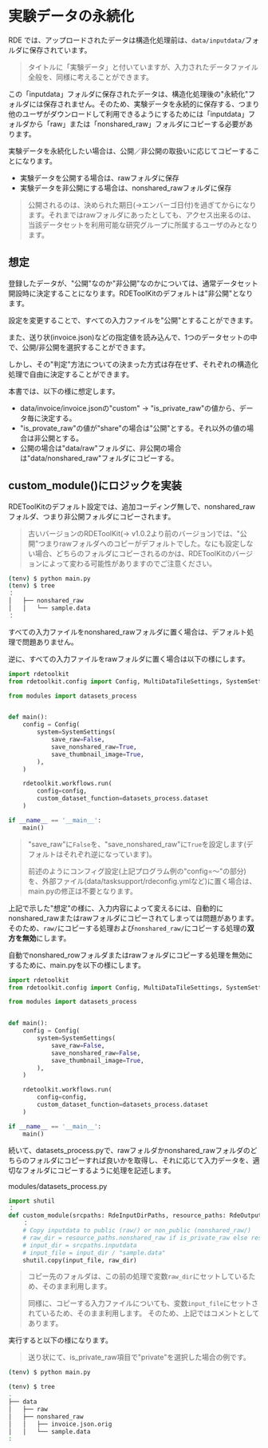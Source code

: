 <div class="page" />

# 実験データの永続化

RDE では、アップロードされたデータは構造化処理前は、`data/inputdata/`フォルダに保存されています。

> タイトルに「実験データ」と付いていますが、入力されたデータファイル全般を、同様に考えることができます。

この「inputdata」フォルダに保存されたデータは、構造化処理後の"永続化"フォルダには保存されません。そのため、実験データを永続的に保存する、つまり他のユーザがダウンロードして利用できるようにするためには「inputdata」フォルダから「raw」または「nonshared_raw」フォルダにコピーする必要があります。

実験データを永続化したい場合は、公開／非公開の取扱いに応じてコピーすることになります。

* 実験データを公開する場合は、rawフォルダに保存
* 実験データを非公開にする場合は、nonshared_rawフォルダに保存

> 公開されるのは、決められた期日(→エンバーゴ日付)を過ぎてからになります。それまではrawフォルダにあったとしても、アクセス出来るのは、当該データセットを利用可能な研究グループに所属するユーザのみとなります。

## 想定

登録したデータが、"公開"なのか"非公開"なのかについては、通常データセット開設時に決定することになります。RDEToolKitのデフォルトは"非公開"となります。

設定を変更することで、すべての入力ファイルを"公開"とすることができます。

また、送り状(invoice.json)などの指定値を読み込んで、1つのデータセットの中で、公開/非公開を選択することができます。

しかし、その"判定"方法についての決まった方式は存在せず、それぞれの構造化処理で自由に決定することができます。

本書では、以下の様に想定します。

* data/invoice/invoice.jsonの"custom" → "is_private_raw"の値から、データ毎に決定する。
* "is_provate_raw"の値が"share"の場合は"公開"とする。それ以外の値の場合は非公開とする。
* 公開の場合は"data/raw"フォルダに、非公開の場合は"data/nonshared_raw"フォルダにコピーする。

## custom_module()にロジックを実装

RDEToolKitのデフォルト設定では、追加コーディング無しで、nonshared_rawフォルダ、つまり非公開フォルダにコピーされます。

> 古いバージョンのRDEToolKit(→ v1.0.2より前のバージョン)では、"公開"つまりrawフォルダへのコピーがデフォルトでした。なにも設定しない場合、どちらのフォルダにコピーされるのかは、RDEToolKitのバージョンによって変わる可能性がありますのでご注意ください。

```bash
(tenv) $ python main.py 
(tenv) $ tree
：
│   ├── nonshared_raw
│   │   └── sample.data
：
```

すべての入力ファイルをnonshared_rawフォルダに置く場合は、デフォルト処理で問題ありません。

逆に、すべての入力ファイルをrawフォルダに置く場合は以下の様にします。

```python
import rdetoolkit
from rdetoolkit.config import Config, MultiDataTileSettings, SystemSettings

from modules import datasets_process


def main():
    config = Config(
        system=SystemSettings(
            save_raw=False,
            save_nonshared_raw=True,
            save_thumbnail_image=True,
        ),
    )

    rdetoolkit.workflows.run(
        config=config,
        custom_dataset_function=datasets_process.dataset
    )

if __name__ == '__main__':
    main()
```

> "save_raw"に`False`を、"save_nonshared_raw"に`True`を設定します(デフォルトはそれぞれ逆になっています)。
>
> 前述のようにコンフィグ設定(上記プログラム例の"config=～"の部分)を、外部ファイル(data/tasksupport/rdeconfig.ymlなど)に置く場合は、main.pyの修正は不要となります。

上記で示した"想定"の様に、入力内容によって変えるには、自動的にnonshared_rawまたはrawフォルダにコピーされてしまっては問題があります。そのため、`raw/`にコピーする処理および`nonshared_raw/`にコピーする処理の**双方を無効**にします。

自動でnonshared_rowフォルダまたはrawフォルダにコピーする処理を無効にするために、main.pyを以下の様にします。

```python
import rdetoolkit
from rdetoolkit.config import Config, MultiDataTileSettings, SystemSettings

from modules import datasets_process


def main():
    config = Config(
        system=SystemSettings(
            save_raw=False,
            save_nonshared_raw=False,
            save_thumbnail_image=True,
        ),
    )

    rdetoolkit.workflows.run(
        config=config,
        custom_dataset_function=datasets_process.dataset
    )

if __name__ == '__main__':
    main()
```

続いて、datasets_process.pyで、rawフォルダかnonshared_rawフォルダのどちらのフォルダにコピーすれば良いかを取得し、それに応じて入力データを、適切なフォルダにコピーするように処理を記述します。

modules/datasets_process.py

```python
import shutil
：
def custom_module(srcpaths: RdeInputDirPaths, resource_paths: RdeOutputResourcePath) -> None:
    ：
    # Copy inputdata to public (raw/) or non_public (nonshared_raw/)
    # raw_dir = resource_paths.nonshared_raw if is_private_raw else resource_paths.raw
    # input_dir = srcpaths.inputdata
    # input_file = input_dir / "sample.data"
    shutil.copy(input_file, raw_dir)
```

> コピー先のフォルダは、この前の処理で変数`raw_dir`にセットしているため、そのまま利用します。
>
> 同様に、コピーする入力ファイルについても、変数`input_file`にセットされているため、そのまま利用します。
> そのため、上記ではコメントとしてあります。

実行すると以下の様になります。

> 送り状にて、is_private_raw項目で"private"を選択した場合の例です。

```bash
(tenv) $ python main.py

(tenv) $ tree
.
├── data
│   ├── raw
│   ├── nonshared_raw
│   │   ├── invoice.json.orig
│   │   └── sample.data
:
```

